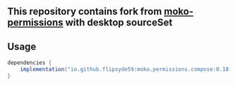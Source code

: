 ## This repository contains fork from [moko-permissions](https://github.com/icerockdev/moko-permissions) with desktop sourceSet

## Usage

```groovy
dependencies {
    implementation("io.github.flipsyde59:moko.permissions.compose:0.18.1-desktop-5")
}
```

